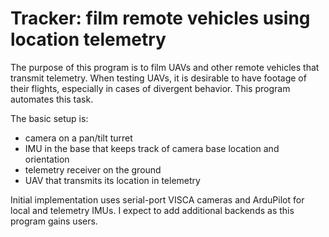 # Tracker: film remote vehicles using location telemetry

The purpose of this program is to film UAVs and other remote vehicles that transmit telemetry.
When testing UAVs, it is desirable to have footage of their flights, especially in cases of divergent behavior.
This program automates this task.

The basic setup is:

  * camera on a pan/tilt turret
  * IMU in the base that keeps track of camera base location and orientation
  * telemetry receiver on the ground
  * UAV that transmits its location in telemetry

Initial implementation uses serial-port VISCA cameras and ArduPilot for local and telemetry IMUs.
I expect to add additional backends as this program gains users.